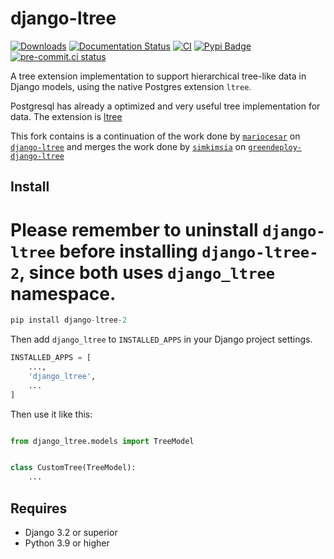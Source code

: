 # django-ltree


    
[![Downloads](https://static.pepy.tech/badge/django-ltree-2)](https://pepy.tech/project/django-ltree-2) [![Documentation Status](https://readthedocs.org/projects/django-ltree-2/badge/?version=latest)](https://django-ltree-2.readthedocs.io/en/latest/?badge=latest)  [![CI](https://github.com/baseplate-admin/django-ltree-2/actions/workflows/CI.yml/badge.svg)](https://github.com/baseplate-admin/django-ltree-2/actions/workflows/test.yml) [![Pypi Badge](https://img.shields.io/pypi/v/django-ltree-2.svg)](https://pypi.org/project/django-ltree-2/) [![pre-commit.ci status](https://results.pre-commit.ci/badge/github/baseplate-admin/django-ltree-2/master.svg)](https://results.pre-commit.ci/latest/github/baseplate-admin/django-ltree-2/master)



A tree extension implementation to support hierarchical tree-like data in Django models,
using the native Postgres extension `ltree`.

Postgresql has already a optimized and very useful tree implementation for data.
The extension is [ltree](https://www.postgresql.org/docs/9.6/static/ltree.html)

This fork contains is a continuation of the work done by [`mariocesar`](https://github.com/mariocesar/) on [`django-ltree`](https://github.com/mariocesar/django-ltree) and merges the work done by [`simkimsia`](https://github.com/simkimsia) on [`greendeploy-django-ltree`](https://github.com/GreenDeploy-io/greendeploy-django-ltree)



## Install

# Please remember to uninstall `django-ltree` before installing `django-ltree-2`, since both uses `django_ltree` namespace.

```python
pip install django-ltree-2
```

Then add `django_ltree` to `INSTALLED_APPS` in your Django project settings.

```python
INSTALLED_APPS = [
    ...,
    'django_ltree',
    ...
]
```

Then use it like this:

```python

from django_ltree.models import TreeModel


class CustomTree(TreeModel):
    ...

```

## Requires

-   Django 3.2 or superior
-   Python 3.9 or higher

